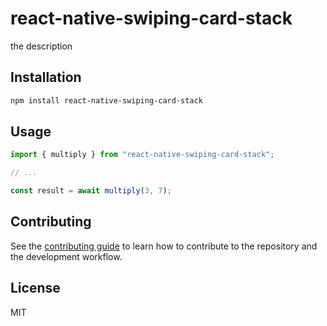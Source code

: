 # react-native-swiping-card-stack

the description

## Installation

```sh
npm install react-native-swiping-card-stack
```

## Usage

```js
import { multiply } from "react-native-swiping-card-stack";

// ...

const result = await multiply(3, 7);
```

## Contributing

See the [contributing guide](CONTRIBUTING.md) to learn how to contribute to the repository and the development workflow.

## License

MIT
